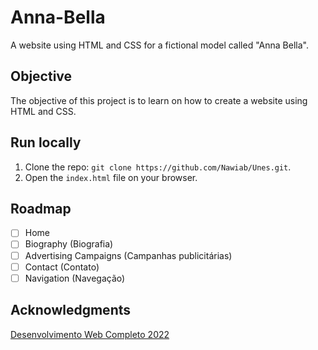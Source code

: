 # Anna-Bella
A website using HTML and CSS for a fictional model called "Anna Bella".

## Objective
The objective of this project is to learn on how to create a website using HTML and CSS.

## Run locally
 1. Clone the repo: `git clone https://github.com/Nawiab/Unes.git`.
 2. Open the `index.html` file on your browser.

## Roadmap
  - [ ] Home
  - [ ] Biography (Biografia)
  - [ ] Advertising Campaigns (Campanhas publicitárias)
  - [ ] Contact (Contato)
  - [ ] Navigation (Navegação)

## Acknowledgments
[Desenvolvimento Web Completo 2022](https://www.udemy.com/course/web-completo/)
